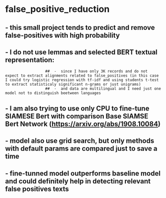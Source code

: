 # false_positive_reduction
## - this small project tends to predict and remove false-positives with high probability
## - I do not use lemmas and selected BERT textual representation:
                      ##  -  since I have only 3K records and do not expect to extract alignments related to false_positives (in this case I could try logistic regression with tf-idf and using students t-test to extract statisticaly significant n-grams or just unigrams)
                      ##  -  and data are multilingual and I need just one model not to distinguish beetween languages 
## - I am also trying to use only CPU to fine-tune SIAMESE Bert with comparison Base SIAMSE Bert Network (https://arxiv.org/abs/1908.10084)
## - model also use grid search, but only methods with default params are compared just to save a time
## - fine-tunned model outperforms baseline model and could definitely help in detecting relevant false positives texts
